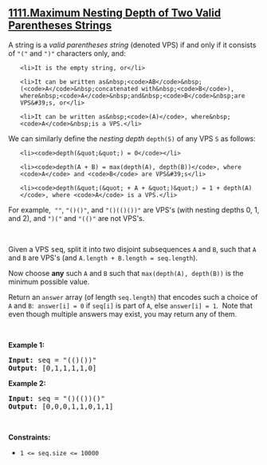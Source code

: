 ## [1111.Maximum Nesting Depth of Two Valid Parentheses Strings](https://leetcode.com/problems/maximum-nesting-depth-of-two-valid-parentheses-strings/)
<p>A string is a <em>valid parentheses string</em>&nbsp;(denoted VPS) if and only if it consists of <code>&quot;(&quot;</code> and <code>&quot;)&quot;</code> characters only, and:</p>

<ul>
	<li>It is the empty string, or</li>
	<li>It can be written as&nbsp;<code>AB</code>&nbsp;(<code>A</code>&nbsp;concatenated with&nbsp;<code>B</code>), where&nbsp;<code>A</code>&nbsp;and&nbsp;<code>B</code>&nbsp;are VPS&#39;s, or</li>
	<li>It can be written as&nbsp;<code>(A)</code>, where&nbsp;<code>A</code>&nbsp;is a VPS.</li>
</ul>

<p>We can&nbsp;similarly define the <em>nesting depth</em> <code>depth(S)</code> of any VPS <code>S</code> as follows:</p>

<ul>
	<li><code>depth(&quot;&quot;) = 0</code></li>
	<li><code>depth(A + B) = max(depth(A), depth(B))</code>, where <code>A</code> and <code>B</code> are VPS&#39;s</li>
	<li><code>depth(&quot;(&quot; + A + &quot;)&quot;) = 1 + depth(A)</code>, where <code>A</code> is a VPS.</li>
</ul>

<p>For example,&nbsp; <code>&quot;&quot;</code>,&nbsp;<code>&quot;()()&quot;</code>, and&nbsp;<code>&quot;()(()())&quot;</code>&nbsp;are VPS&#39;s (with nesting depths 0, 1, and 2), and <code>&quot;)(&quot;</code> and <code>&quot;(()&quot;</code> are not VPS&#39;s.</p>

<p>&nbsp;</p>

<p>Given a VPS <font face="monospace">seq</font>, split it into two disjoint subsequences <code>A</code> and <code>B</code>, such that&nbsp;<code>A</code> and <code>B</code> are VPS&#39;s (and&nbsp;<code>A.length + B.length = seq.length</code>).</p>

<p>Now choose <strong>any</strong> such <code>A</code> and <code>B</code> such that&nbsp;<code>max(depth(A), depth(B))</code> is the minimum possible value.</p>

<p>Return an <code>answer</code> array (of length <code>seq.length</code>) that encodes such a&nbsp;choice of <code>A</code> and <code>B</code>:&nbsp; <code>answer[i] = 0</code> if <code>seq[i]</code> is part of <code>A</code>, else <code>answer[i] = 1</code>.&nbsp; Note that even though multiple answers may exist, you may return any of them.</p>

<p>&nbsp;</p>
<p><strong class="example">Example 1:</strong></p>

<pre>
<strong>Input:</strong> seq = &quot;(()())&quot;
<strong>Output:</strong> [0,1,1,1,1,0]
</pre>

<p><strong class="example">Example 2:</strong></p>

<pre>
<strong>Input:</strong> seq = &quot;()(())()&quot;
<strong>Output:</strong> [0,0,0,1,1,0,1,1]
</pre>

<p>&nbsp;</p>
<p><strong>Constraints:</strong></p>

<ul>
	<li><code>1 &lt;= seq.size &lt;= 10000</code></li>
</ul>
